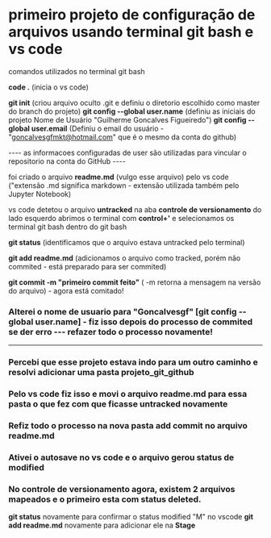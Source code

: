  # primeiro projeto de configuração de arquivos usando terminal git bash e vs code
 
  comandos utilizados no terminal git bash

  **code .**  (inicia o vs code)

  **git init** (criou arquivo oculto .git e definiu o diretorio escolhido como master do branch do projeto)
  **git config --global user.name** (definiu as iniciais do projeto Nome de Usuário "Guilherme Goncalves Figueiredo")
  **git config --global user.email**  (Definiu o email do usuário - "goncalvesgfmkt@hotmail.com" que é o mesmo da conta do github)
 
  ---- as informacoes configuradas de user são utilizadas para vincular o repositorio na conta do GitHub ----

 foi criado o arquivo **readme.md** (vulgo esse arquivo) pelo vs code ("extensão .md significa markdown - extensão utilizada também pelo Jupyter Notebook)
 
 vs code detetou o arquivo **untracked** na aba **controle de versionamento** do lado esquerdo
 abrimos o terminal com **control+'** e selecionamos os terminal git bash dentro do git bash
 
 **git status** (identificamos que o arquivo estava untracked pelo terminal)
 
 **git add readme.md** (adicionamos o arquivo como tracked, porém não commited - está preparado para ser commited)
 
 **git commit -m "primeiro commit feito"** ( -m retorna a mensagem na versão do arquivo) - agora está comitado!

 ### Alterei o nome de usuario para "Goncalvesgf" [git config --global user.name] - fiz isso depois do processo de commited se der erro --- refazer todo o processo novamente!
 ---
 ### Percebi que esse projeto estava indo para um outro caminho e resolvi adicionar uma pasta **projeto_git_github**
 ### Pelo vs code fiz isso e movi o arquivo readme.md para essa pasta o que fez com que ficasse untracked novamente
 
 ### Refiz todo o processo na nova pasta add commit no arquivo readme.md 
 ### Ativei o autosave no vs code e o arquivo gerou status de modified
 ### No controle de versionamento agora, existem 2 arquivos mapeados e o primeiro esta com status deleted.
 **git status** novamente para confirmar o status modified "M" no vscode
 **git add readme.md** novamente para adicionar ele na **Stage**
 

